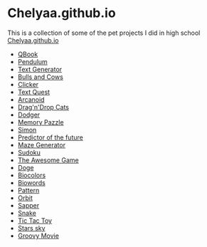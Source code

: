 # Chelyaa.github.io
This is a collection of some of the pet projects I did in high school
<a href="https://chelyaa.github.io/">Chelyaa.github.io</a>
<ul>
	<li><a href="https://Chelyaa.github.io/qbook/">QBook</a></li>
	<li><a href="https://Chelyaa.github.io/Pendulum/">Pendulum</a></li>
	<li><a href="https://Chelyaa.github.io/Text_Generator/">Text Generator</a></li>
	<li><a href="https://Chelyaa.github.io/Bulls_and_Cows/">Bulls and Cows</a></li>
	<li><a href="https://Chelyaa.github.io/Clicker/">Clicker</a></li>
	<li><a href="https://Chelyaa.github.io/Text_Quest/">Text Quest</a></li>
	<li><a href="https://Chelyaa.github.io/Arcanoid/">Arcanoid</a></li>
	<li><a href="https://Chelyaa.github.io/DragnDropCat/">Drag'n'Drop Cats</a></li>
	<li><a href="https://Chelyaa.github.io/Dodger/">Dodger</a></li>
	<li><a href="https://Chelyaa.github.io/MemoryPazzle/">Memory Pazzle</a></li>
	<li><a href="https://Chelyaa.github.io/Simon/">Simon</a></li>
	<li><a href="https://Chelyaa.github.io/predictor_of_the_future/">Predictor of the future</a></li>
	<li><a href="https://Chelyaa.github.io/MazeGenerator/">Maze Generator</a></li>
	<li><a href="https://Chelyaa.github.io/Sudoku/">Sudoku</a></li>
	<li><a href="https://Chelyaa.github.io/TheAwesomeGame/">The Awesome Game</a></li>
	<li><a href="https://Chelyaa.github.io/Doge/">Doge</a></li>
	<li><a href="https://Chelyaa.github.io/Biocolors/">Biocolors</a></li>
	<li><a href="https://Chelyaa.github.io/Biowords/">Biowords</a></li>
	<li><a href="https://Chelyaa.github.io/pattern/">Pattern</a></li>
	<li><a href="https://Chelyaa.github.io/Orbit/">Orbit</a></li>
	<li><a href="https://Chelyaa.github.io/sapper/">Sapper</a></li>
	<li><a href="https://Chelyaa.github.io/Snake/">Snake</a></li>
	<li><a href="https://Chelyaa.github.io/tictactoy/">Tic Tac Toy</a></li>
	<li><a href="https://Chelyaa.github.io/stars-sky/">Stars sky</a></li>
	<li><a href="https://Chelyaa.github.io/groovy-movie/build/">Groovy Movie</a></li>
</ul>

